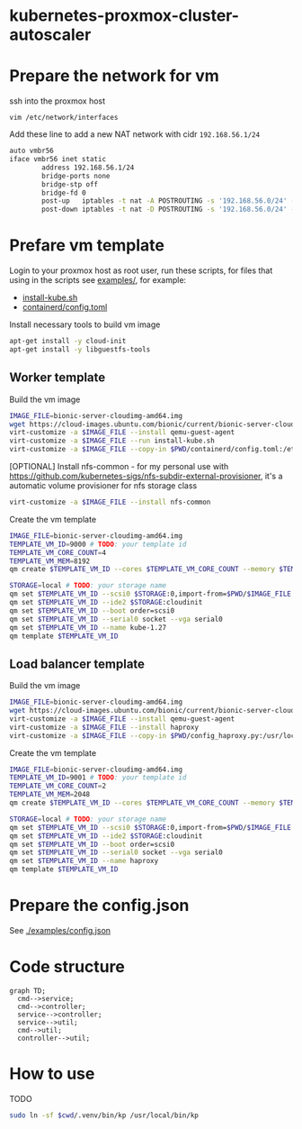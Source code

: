 # kubernetes-proxmox-cluster-autoscaler

# Prepare the network for vm

ssh into the proxmox host

`vim /etc/network/interfaces`

Add these line to add a new NAT network with cidr `192.168.56.1/24`

```bash
auto vmbr56
iface vmbr56 inet static
        address 192.168.56.1/24
        bridge-ports none
        bridge-stp off
        bridge-fd 0
        post-up   iptables -t nat -A POSTROUTING -s '192.168.56.0/24' -o vmbr0 -j MASQUERADE
        post-down iptables -t nat -D POSTROUTING -s '192.168.56.0/24' -o vmbr0 -j MASQUERADE
```

# Prefare vm template

Login to your proxmox host as root user, run these scripts, for files that using in the scripts see [examples/](./examples/), for example:

- [install-kube.sh](./examples/install-kube.sh)
- [containerd/config.toml](./examples/containerd/config.toml)

Install necessary tools to build vm image

```bash
apt-get install -y cloud-init
apt-get install -y libguestfs-tools
```

## Worker template

Build the vm image

```bash
IMAGE_FILE=bionic-server-cloudimg-amd64.img
wget https://cloud-images.ubuntu.com/bionic/current/bionic-server-cloudimg-amd64.img -O $PWD/$IMAGE_FILE
virt-customize -a $IMAGE_FILE --install qemu-guest-agent
virt-customize -a $IMAGE_FILE --run install-kube.sh
virt-customize -a $IMAGE_FILE --copy-in $PWD/containerd/config.toml:/etc/containerd/
```

[OPTIONAL] Install nfs-common - for my personal use with https://github.com/kubernetes-sigs/nfs-subdir-external-provisioner, it's a automatic volume provisioner for nfs storage class

```bash
virt-customize -a $IMAGE_FILE --install nfs-common
```

Create the vm template

```bash
IMAGE_FILE=bionic-server-cloudimg-amd64.img
TEMPLATE_VM_ID=9000 # TODO: your template id
TEMPLATE_VM_CORE_COUNT=4
TEMPLATE_VM_MEM=8192
qm create $TEMPLATE_VM_ID --cores $TEMPLATE_VM_CORE_COUNT --memory $TEMPLATE_VM_MEM --scsihw virtio-scsi-pci

STORAGE=local # TODO: your storage name
qm set $TEMPLATE_VM_ID --scsi0 $STORAGE:0,import-from=$PWD/$IMAGE_FILE
qm set $TEMPLATE_VM_ID --ide2 $STORAGE:cloudinit
qm set $TEMPLATE_VM_ID --boot order=scsi0
qm set $TEMPLATE_VM_ID --serial0 socket --vga serial0
qm set $TEMPLATE_VM_ID --name kube-1.27
qm template $TEMPLATE_VM_ID
```

## Load balancer template

Build the vm image

```bash
IMAGE_FILE=bionic-server-cloudimg-amd64.img
wget https://cloud-images.ubuntu.com/bionic/current/bionic-server-cloudimg-amd64.img -O $PWD/$IMAGE_FILE
virt-customize -a $IMAGE_FILE --install qemu-guest-agent
virt-customize -a $IMAGE_FILE --install haproxy
virt-customize -a $IMAGE_FILE --copy-in $PWD/config_haproxy.py:/usr/local/bin/
```

Create the vm template

```bash
IMAGE_FILE=bionic-server-cloudimg-amd64.img
TEMPLATE_VM_ID=9001 # TODO: your template id
TEMPLATE_VM_CORE_COUNT=2
TEMPLATE_VM_MEM=2048
qm create $TEMPLATE_VM_ID --cores $TEMPLATE_VM_CORE_COUNT --memory $TEMPLATE_VM_MEM --scsihw virtio-scsi-pci

STORAGE=local # TODO: your storage name
qm set $TEMPLATE_VM_ID --scsi0 $STORAGE:0,import-from=$PWD/$IMAGE_FILE
qm set $TEMPLATE_VM_ID --ide2 $STORAGE:cloudinit
qm set $TEMPLATE_VM_ID --boot order=scsi0
qm set $TEMPLATE_VM_ID --serial0 socket --vga serial0
qm set $TEMPLATE_VM_ID --name haproxy
qm template $TEMPLATE_VM_ID
```

# Prepare the config.json

See [./examples/config.json](./examples/config.json)

# Code structure

```mermaid
graph TD;
  cmd-->service;
  cmd-->controller;
  service-->controller;
  service-->util;
  cmd-->util;
  controller-->util;
```

# How to use

TODO

```bash
sudo ln -sf $cwd/.venv/bin/kp /usr/local/bin/kp
```
